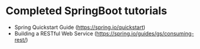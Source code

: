 # Completed SpringBoot tutorials

- Spring Quickstart Guide (https://spring.io/quickstart) 
- Building a RESTful Web Service (https://spring.io/guides/gs/consuming-rest/)

